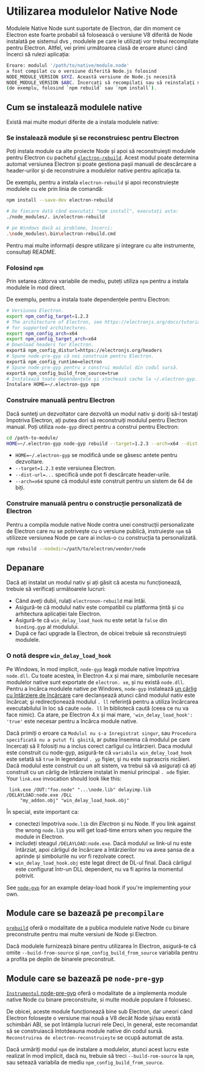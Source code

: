# Utilizarea modulelor Native Node

Modulele Native Node sunt suportate de Electron, dar din moment ce Electron este foarte probabil să folosească o versiune V8 diferită de Node instalată pe sistemul dvs , modulele pe care le utilizaţi vor trebui recompilate pentru Electron. Altfel, vei primi următoarea clasă de eroare atunci când încerci să rulezi aplicația:

```sh
Eroare: modulul '/path/to/native/module.node'
a fost compilat cu o versiune diferită Node.js folosind
NODE_MODULE_VERSION $XYZ. Această versiune de Node.js necesită
NODE_MODULE_VERSION $ABC. Încercați să recompilați sau să reinstalați modulul
(de exemplu, folosind `npm rebuild` sau `npm install`).
```

## Cum se instalează modulele native

Există mai multe moduri diferite de a instala modulele native:

### Se instalează module și se reconstruiesc pentru Electron

Poți instala module ca alte proiecte Node și apoi să reconstruiești modulele pentru Electron cu pachetul [`electron-rebuild`](https://github.com/electron/electron-rebuild). Acest modul poate determina automat versiunea Electron și poate gestiona pașii manuali de descărcare a header-urilor și de reconstruire a modulelor native pentru aplicația ta.

De exemplu, pentru a instala `electron-rebuild` și apoi reconstruiește modulele cu ele prin linia de comandă:

```sh
npm install --save-dev electron-rebuild

# De fiecare dată când executați "npm install", executați asta:
./node_modules/. in/electron-rebuild

# pe Windows dacă ai probleme, încerci:
.\node_modules\.bin\electron-rebuild.cmd
```

Pentru mai multe informații despre utilizare și integrare cu alte instrumente, consultați README.

### Folosind `npm`

Prin setarea câtorva variabile de mediu, puteți utiliza `npm` pentru a instala modulele în mod direct.

De exemplu, pentru a instala toate dependențele pentru Electron:

```sh
# Versiunea Electron.
export npm_config_target=1.2.3
# The architecture of Electron, see https://electronjs.org/docs/tutorial/support#supported-platforms
# for supported architectures.
export npm_config_arch=x64
export npm_config_target_arch=x64
# Download headers for Electron.
exportă npm_config_disturl=https://electronjs.org/headers
# Spune node-pre-gyp că noi construim pentru Electron.
exportă npm_config_runtime=electron
# Spune node-pre-gyp pentru a construi modulul din codul sursă.
exportă npm_config_build_from_source=true
# Instalează toate dependențele și stochează cache la ~/.electron-gyp.
Instalare HOME=~/.electron-gyp npm
```

### Construire manuală pentru Electron

Dacă sunteţi un dezvoltator care dezvoltă un modul nativ şi doriţi să-l testaţi împotriva Electron, ați putea dori să reconstruiți modulul pentru Electron manual. Poți utiliza `node-gyp` direct pentru a construi pentru Electron:

```sh
cd /path-to-module/
HOME=~/.electron-gyp node-gyp rebuild --target=1.2.3 --arch=x64 --dist-url=https://electronjs.org/headers
```

* `HOME=~/.electron-gyp` se modifică unde se găsesc antete pentru dezvoltare.
* `--target=1.2.3` este versiunea Electron.
* `--dist-url=...` specifică unde pot fi descărcate header-urile.
* `--arch=x64` spune că modulul este construit pentru un sistem de 64 de biți.

### Construire manuală pentru o construcție personalizată de Electron

Pentru a compila module native Node contra unei construcții personalizate de Electron care nu se potrivește cu o versiune publică, instruiește `npm` să utilizeze versiunea Node pe care ai inclus-o cu construcția ta personalizată.

```sh
npm rebuild --nodedir=/path/to/electron/vendor/node
```

## Depanare

Dacă ați instalat un modul nativ și ați găsit că acesta nu funcționează, trebuie să verificați următoarele lucruri:

* Când aveți dubii, rulați `electronon-rebuild` mai întâi.
* Asigură-te că modulul nativ este compatibil cu platforma țintă și cu arhitectura aplicației tale Electron.
* Asigură-te că `win_delay_load_hook` nu este setat la `false` din `binding.gyp` al modulului.
* După ce faci upgrade la Electron, de obicei trebuie să reconstruiești modulele.

### O notă despre `win_delay_load_hook`

Pe Windows, în mod implicit, `node-gyp` leagă module native împotriva `node.dll`. Cu toate acestea, în Electron 4.x și mai mare, simbolurile necesare modulelor native sunt exportate de `electron. xe`, și nu există `node.dll`. Pentru a încărca modulele native pe Windows, `node-gyp` instalează [un cârlig cu întârziere de încărcare](https://msdn.microsoft.com/en-us/library/z9h1h6ty.aspx) care declanșează atunci când modulul nativ este încărcat; şi redirecţionează modulul `. ll` referință pentru a utiliza încărcarea executabilului în loc să caute `node. ll` în bibliotecă caută (ceea ce nu va face nimic). Ca atare, pe Electron 4.x și mai mare, `'win_delay_load_hook': 'true'` este necesar pentru a încărca module native.

Dacă primiți o eroare ca `Modulul nu s-a înregistrat singur`, sau `Procedura
specificată nu a putut fi găsită`, ar putea însemna că modulul pe care încercați să îl folosiți nu a inclus corect carligul cu întârzieri.  Daca modulul este construit cu node-gyp, asigură-te că `variabila win_delay_load_hook` este setată să `true` în legendarul `. yp` fişier, şi nu este suprascris nicăieri.  Dacă modulul este construit cu un alt sistem, va trebui să vă asigurați că ați construit cu un cârlig de întârziere instalat în meniul principal `. ode` fișier. Your `link.exe` invocation should look like this:

```plaintext
 link.exe /OUT:"foo.node" "...\node.lib" delayimp.lib /DELAYLOAD:node.exe /DLL
     "my_addon.obj" "win_delay_load_hook.obj"
```

În special, este important ca:

* conectezi împotriva `node.lib` din _Electron_ și nu Node. If you link against the wrong `node.lib` you will get load-time errors when you require the module in Electron.
* includeți steagul `/DELAYLOAD:node.exe`. Dacă modulul `xe` link-ul nu este întârziat, apoi cârligul de încărcare a întârzierilor nu va avea șansa de a aprinde și simbolurile nu vor fi rezolvate corect.
* `win_delay_load_hook.obj` este legat direct de DL-ul final. Dacă cârligul este configurat într-un DLL dependent, nu va fi aprins la momentul potrivit.

See [`node-gyp`](https://github.com/nodejs/node-gyp/blob/e2401e1395bef1d3c8acec268b42dc5fb71c4a38/src/win_delay_load_hook.cc) for an example delay-load hook if you're implementing your own.

## Module care se bazează pe `precompilare`

[`prebuild`](https://github.com/prebuild/prebuild) oferă o modalitate de a publica modulele native Node cu binare preconstruite pentru mai multe versiuni de Node și Electron.

Dacă modulele furnizează binare pentru utilizarea în Electron, asigură-te că omite `--build-from-source` și `npm_config_build_from_source` variabila pentru a profita pe deplin de binarele preconstruit.

## Module care se bazează pe `node-pre-gyp`

[`Instrumentul` node-pre-gyp](https://github.com/mapbox/node-pre-gyp) oferă o modalitate de a implementa module native Node cu binare preconstruite, si multe module populare il folosesc.

De obicei, aceste module funcționează bine sub Electron, dar uneori când Electron folosește o versiune mai nouă a V8 decât Node și/sau există schimbări ABI, se pot întâmpla lucruri rele Deci, în general, este recomandat să se construiască întotdeauna module native din codul sursă. `Reconstruirea de electron-reconstruiește` se ocupă automat de asta.

Dacă urmăriți modul `npm` de instalare a modulelor, atunci acest lucru este realizat în mod implicit, dacă nu, trebuie să treci `--build-rom-source` la `npm`, sau setează variabila de mediu `npm_config_build_from_source`.
